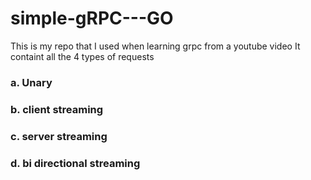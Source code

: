 # simple-gRPC---GO

This is my repo that I used when learning grpc from a youtube video
It containt all the 4 types of requests
### a. Unary
### b. client streaming
### c. server streaming
### d. bi directional streaming
